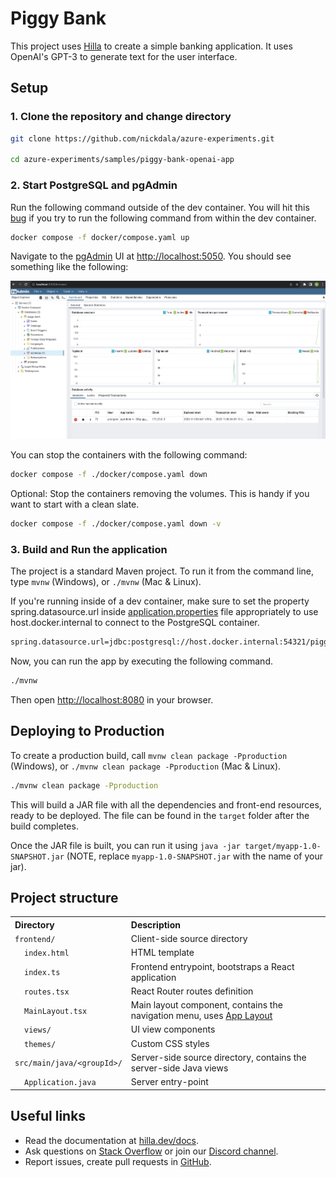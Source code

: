 # Piggy Bank

This project uses [Hilla](https://hilla.dev) to create a simple banking application.  It uses OpenAI's GPT-3 to generate text for the user interface.

## Setup

### 1. Clone the repository and change directory

```bash
git clone https://github.com/nickdala/azure-experiments.git

cd azure-experiments/samples/piggy-bank-openai-app
```

### 2. Start PostgreSQL and pgAdmin

Run the following command outside of the dev container. You will hit this [bug](https://github.com/microsoft/vscode-remote-release/issues/5808) if you try to run the following command from within the dev container.

```bash
docker compose -f docker/compose.yaml up
```

Navigate to the [pgAdmin](https://www.pgadmin.org/) UI at [http://localhost:5050](http://localhost:5050). You should see something like the following:

![pgAdmin](./assets/pgAdmin-piggy-bank.png)

You can stop the containers with the following command:

```bash
docker compose -f ./docker/compose.yaml down
```

Optional: Stop the containers removing the volumes.  This is handy if you want to start with a clean slate.

```bash
docker compose -f ./docker/compose.yaml down -v
```

### 3. Build and Run the application

The project is a standard Maven project. To run it from the command line,
type `mvnw` (Windows), or `./mvnw` (Mac & Linux).

If you're running inside of a dev container, make sure to set the property spring.datasource.url inside [application.properties](./src/main/resources/application.properties) file appropriately to use host.docker.internal to connect to the PostgreSQL container.

```bash
spring.datasource.url=jdbc:postgresql://host.docker.internal:54321/piggy_bank
```

Now, you can run the app by executing the following command.

```bash
./mvnw
```

Then open [http://localhost:8080](http://localhost:8080) in your browser.

## Deploying to Production

To create a production build, call `mvnw clean package -Pproduction` (Windows),
or `./mvnw clean package -Pproduction` (Mac & Linux).

```bash
./mvnw clean package -Pproduction
```

This will build a JAR file with all the dependencies and front-end resources,
ready to be deployed. The file can be found in the `target` folder after the build completes.

Once the JAR file is built, you can run it using
`java -jar target/myapp-1.0-SNAPSHOT.jar` (NOTE, replace
`myapp-1.0-SNAPSHOT.jar` with the name of your jar).


## Project structure

<table style="width:100%; text-align: left;">
  <tr><th>Directory</th><th>Description</th></tr>
  <tr><td><code>frontend/</code></td><td>Client-side source directory</td></tr>
  <tr><td>&nbsp;&nbsp;&nbsp;&nbsp;<code>index.html</code></td><td>HTML template</td></tr>
  <tr><td>&nbsp;&nbsp;&nbsp;&nbsp;<code>index.ts</code></td><td>Frontend 
entrypoint, bootstraps a React application</td></tr>
  <tr><td>&nbsp;&nbsp;&nbsp;&nbsp;<code>routes.tsx</code></td><td>React Router routes definition</td></tr>
  <tr><td>&nbsp;&nbsp;&nbsp;&nbsp;<code>MainLayout.tsx</code></td><td>Main 
layout component, contains the navigation menu, uses <a href="https://hilla.dev/docs/react/components/app-layout">
App Layout</a></td></tr>
  <tr><td>&nbsp;&nbsp;&nbsp;&nbsp;<code>views/</code></td><td>UI view 
components</td></tr>
  <tr><td>&nbsp;&nbsp;&nbsp;&nbsp;<code>themes/</code></td><td>Custom  
CSS styles</td></tr>
  <tr><td><code>src/main/java/&lt;groupId&gt;/</code></td><td>Server-side 
source directory, contains the server-side Java views</td></tr>
  <tr><td>&nbsp;&nbsp;&nbsp;&nbsp;<code>Application.java</code></td><td>Server entry-point</td></tr>
</table>

## Useful links

- Read the documentation at [hilla.dev/docs](https://hilla.dev/docs/).
- Ask questions on [Stack Overflow](https://stackoverflow.com/questions/tagged/hilla) or join our [Discord channel](https://discord.gg/MYFq5RTbBn).
- Report issues, create pull requests in [GitHub](https://github.com/vaadin/hilla).
